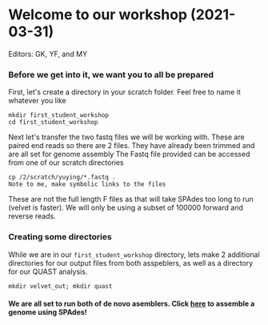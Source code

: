 
# Welcome to our workshop (2021-03-31)
Editors: GK, YF, and MY 

### Before we get into it, we want you to all be prepared

First, let's create a directory in your scratch folder. Feel free to name it whatever you like
```
mkdir first_student_workshop
cd first_student_workshop
```
Next let's transfer the two fastq files we will be working with. These are paired end reads so there are 2 files.
They have already been trimmed and are all set for genome assembly
The Fastq file provided can be accessed from one of our scratch directories
```
cp /2/scratch/yuying/*.fastq .
Note to me, make symbolic links to the files
```
These are not the full length F files as that will take SPAdes too long to run (velvet is faster). We will only be using a subset of 100000 forward and reverse reads.

### Creating some directories
While we are in our ```first_student_workshop``` directory, lets make 2 additional directories for our output files from both asspeblers, as well as a directory for our QUAST analysis.
```
mkdir velvet_out; mkdir quast
```
#### We are all set to run both of de novo asemblers. Click [here](https://github.com/GregK10/722Workshop_Velvet.SPAdes_YY.MY.GK/blob/main/2_SPAdes.md) to assemble a genome using SPAdes!

